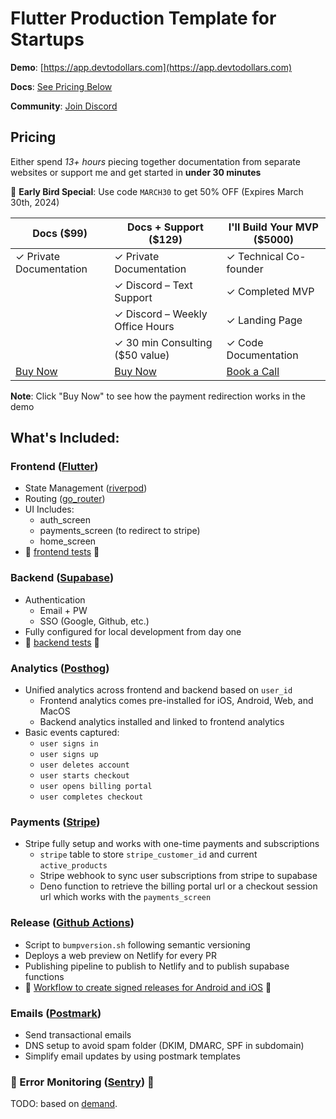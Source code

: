 # Flutter Production Template for Startups

**Demo**: [https://app.devtodollars.com](https://app.devtodollars.com)

**Docs**: [See Pricing Below](#Pricing)

**Community**: [Join Discord](https://discord.gg/NH8u36Rwxh)

## Pricing

Either spend *13+ hours* piecing together documentation from separate websites or support me and get started in **under 30 minutes**

🎁 **Early Bird Special**: Use code `MARCH30` to get 50% OFF (Expires March 30th, 2024)

| Docs (**$99**)                                                                        | Docs + Support (**$129**)                                                             | I'll Build Your MVP (**$5000**)                                      |
| ------------------------------------------------------------------------------------- | ------------------------------------------------------------------------------------- | -------------------------------------------------------------------- |
| ✓ Private Documentation                                                                 | ✓ Private Documentation                                                                 | ✓ Technical Co-founder                                                 |
|                                                       | ✓ Discord – Text Support                                                      | ✓ Completed MVP                                                        |
|                                                                                       | ✓ Discord – Weekly Office Hours                                               | ✓ Landing Page                                                         |
|                                                                                       | ✓ 30 min Consulting ($50 value)                                                         | ✓ Code Documentation                                                   |
| [Buy Now](https://app.devtodollars.com/payments?price=price_1Oq6bXFttF99a1NCdZqHlQ8J) | [Buy Now](https://app.devtodollars.com/payments?price=price_1OqIefFttF99a1NCezXvAtcM) | [Book a Call](https://usemotion.com/meet/ithinkwong/consulting?d=30) |

**Note**: Click "Buy Now" to see how the payment redirection works in the demo

## What's Included:

### Frontend ([Flutter](https://flutter.dev/))

* State Management ([riverpod](https://pub.dev/packages/riverpod))
* Routing ([go\_router](https://pub.dev/packages/go\_router))
* UI Includes:
  * auth\_screen
  * payments\_screen (to redirect to stripe)
  * home\_screen
* 🚧 [frontend tests](https://github.com/devtodollars/flutter-supabase-production-template/issues/4) 🚧

### Backend ([Supabase](https://supabase.com/))

* Authentication
  * Email + PW
  * SSO (Google, Github, etc.)
* Fully configured for local development from day one
* 🚧 [backend tests](https://github.com/devtodollars/flutter-supabase-production-template/issues/16) 🚧

### Analytics ([Posthog](https://posthog.com/))

* Unified analytics across frontend and backend based on `user_id`
  * Frontend analytics comes pre-installed for iOS, Android, Web, and MacOS
  * Backend analytics installed and linked to frontend analytics
* Basic events captured:
  * `user signs in`
  * `user signs up`
  * `user deletes account`
  * `user starts checkout`
  * `user opens billing portal`
  * `user completes checkout`

### Payments ([Stripe](https://stripe.com/en-ca))

* Stripe fully setup and works with one-time payments and subscriptions
  * `stripe` table to store `stripe_customer_id` and current `active_products`
  * Stripe webhook to sync user subscriptions from stripe to supabase
  * Deno function to retrieve the billing portal url or a checkout session url which works with the `payments_screen`

### Release ([Github Actions](https://github.com/features/actions))

* Script to `bumpversion.sh` following semantic versioning
* Deploys a web preview on Netlify for every PR
* Publishing pipeline to publish to Netlify and to publish supabase functions
* 🚧 [Workflow to create signed releases for Android and iOS](https://github.com/devtodollars/flutter-supabase-production-template/issues/22) 🚧

### Emails ([Postmark](https://postmarkapp.com/))

* Send transactional emails
* DNS setup to avoid spam folder (DKIM, DMARC, SPF in subdomain)
* Simplify email updates by using postmark templates

### 🚧 Error Monitoring ([Sentry](https://sentry.io/welcome/)) 🚧

TODO: based on [demand](https://github.com/devtodollars/flutter-supabase-production-template/issues/18).
